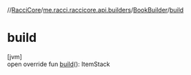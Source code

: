 //[RacciCore](../../../index.md)/[me.racci.raccicore.api.builders](../index.md)/[BookBuilder](index.md)/[build](build.md)

# build

[jvm]\
open override fun [build](build.md)(): ItemStack
